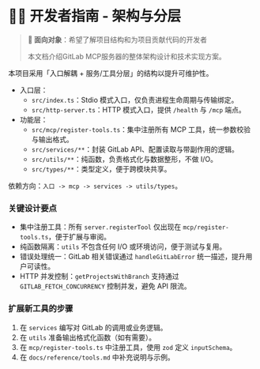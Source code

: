 # 👨‍💻 开发者指南 - 架构与分层

> **📖 面向对象**：希望了解项目结构和为项目贡献代码的开发者
>
> 本文档介绍GitLab MCP服务器的整体架构设计和技术实现方案。

本项目采用「入口解耦 + 服务/工具分层」的结构以提升可维护性。

- 入口层：
  - `src/index.ts`：Stdio 模式入口，仅负责进程生命周期与传输绑定。
  - `src/http-server.ts`：HTTP 模式入口，提供 `/health` 与 `/mcp` 端点。
- 功能层：
  - `src/mcp/register-tools.ts`：集中注册所有 MCP 工具，统一参数校验与输出格式。
  - `src/services/**`：封装 GitLab API、配置读取与带副作用的逻辑。
  - `src/utils/**`：纯函数，负责格式化与数据整形，不做 I/O。
  - `src/types/**`：类型定义，便于跨模块共享。

依赖方向：`入口 -> mcp -> services -> utils/types`。

### 关键设计要点

- 集中注册工具：所有 `server.registerTool` 仅出现在 `mcp/register-tools.ts`，便于扩展与审阅。
- 纯函数隔离：`utils` 不包含任何 I/O 或环境访问，便于测试与复用。
- 错误处理统一：GitLab 相关错误通过 `handleGitLabError` 统一描述，提升用户可读性。
- HTTP 并发控制：`getProjectsWithBranch` 支持通过 `GITLAB_FETCH_CONCURRENCY` 控制并发，避免 API 限流。

### 扩展新工具的步骤

1. 在 `services` 编写对 GitLab 的调用或业务逻辑。
2. 在 `utils` 准备输出格式化函数（如有需要）。
3. 在 `mcp/register-tools.ts` 中注册工具，使用 `zod` 定义 `inputSchema`。
4. 在 `docs/reference/tools.md` 中补充说明与示例。


